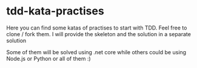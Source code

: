 # tdd-kata-practises
Here you can find some katas of practises to start with TDD. Feel free to clone / fork them. I will provide the skeleton and the solution in a separate solution

Some of them will be solved using .net core while others could be using Node.js or Python or all of them :)
